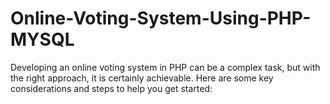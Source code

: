 # Online-Voting-System-Using-PHP-MYSQL
Developing an online voting system in PHP can be a complex task, but with the right approach, it is certainly achievable. Here are some key considerations and steps to help you get started:
